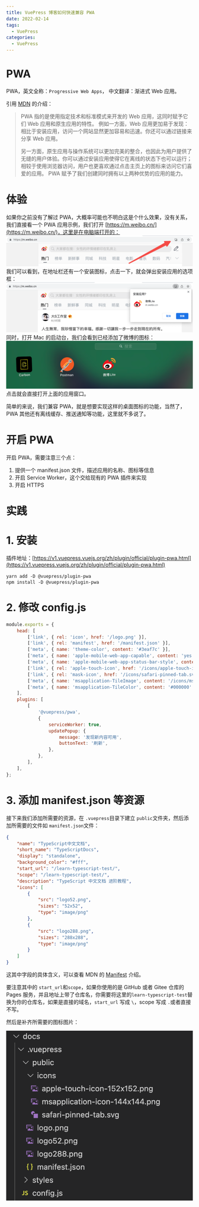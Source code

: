 ```yaml
---
title: VuePress 博客如何快速兼容 PWA
date: 2022-02-14
tags:
  - VuePress
categories:
  - VuePress
---
```


# PWA

PWA，英文全称：`Progressive Web Apps`， 中文翻译：渐进式 Web 应用。

引用 [MDN](https://developer.mozilla.org/zh-CN/docs/Web/Progressive_web_apps) 的介绍：

> PWA 指的是使用指定技术和标准模式来开发的 Web 应用，这同时赋予它们 Web 应用和原生应用的特性。
> 例如一方面，Web 应用更加易于发现：相比于安装应用，访问一个网站显然更加容易和迅速。你还可以通过链接来分享 Web 应用。
>
> 另一方面，原生应用与操作系统可以更加完美的整合，也因此为用户提供了无缝的用户体验。你可以通过安装应用使得它在离线的状态下也可以运行；相较于使用浏览器访问，用户也更喜欢通过点击主页上的图标来访问它们喜爱的应用。
> PWA 赋予了我们创建同时拥有以上两种优势的应用的能力。

# 体验

如果你之前没有了解过 PWA，大概率可能也不明白这是个什么效果，没有关系，我们直接看一个 PWA 应用示例，我们打开 [https://m.weibo.cn/](https://m.weibo.cn/)，这里是在电脑端打开的：
![](https://raw.githubusercontent.com/hanghang0321/images/main/20220308151027.png)
我们可以看到，在地址栏还有一个安装图标，点击一下，就会弹出安装应用的选项框：
![](https://raw.githubusercontent.com/hanghang0321/images/main/20220308151139.png)
同时，打开 Mac 的启动台，我们会看到已经添加了微博的图标：
![](https://raw.githubusercontent.com/hanghang0321/images/main/20220308152202.png)
点击就会直接打开上面的应用窗口。

简单的来说，我们兼容 PWA，就是想要实现这样的桌面图标的功能，当然了， PWA 其他还有离线缓存、推送通知等功能，这里就不多说了。

# 开启 PWA

开启 PWA，需要注意三个点：

1. 提供一个 manifest.json 文件，描述应用的名称、图标等信息
2. 开启 Service Worker，这个交给现有的 PWA 插件来实现
3. 开启 HTTPS

# 实践

# 1. 安装

插件地址：[https://v1.vuepress.vuejs.org/zh/plugin/official/plugin-pwa.html](https://v1.vuepress.vuejs.org/zh/plugin/official/plugin-pwa.html)

```
yarn add -D @vuepress/plugin-pwa
npm install -D @vuepress/plugin-pwa
```

# 2. 修改 config.js

```js
module.exports = {
	head: [
		['link', { rel: 'icon', href: '/logo.png' }],
		['link', { rel: 'manifest', href: '/manifest.json' }],
		['meta', { name: 'theme-color', content: '#3eaf7c' }],
		['meta', { name: 'apple-mobile-web-app-capable', content: 'yes' }],
		['meta', { name: 'apple-mobile-web-app-status-bar-style', content: 'black' }],
		['link', { rel: 'apple-touch-icon', href: '/icons/apple-touch-icon-152x152.png' }],
		['link', { rel: 'mask-icon', href: '/icons/safari-pinned-tab.svg', color: '#3eaf7c' }],
		['meta', { name: 'msapplication-TileImage', content: '/icons/msapplication-icon-144x144.png' }],
		['meta', { name: 'msapplication-TileColor', content: '#000000' }],
	],
	plugins: [
		[
			'@vuepress/pwa',
			{
				serviceWorker: true,
				updatePopup: {
					message: '发现新内容可用',
					buttonText: '刷新',
				},
			},
		],
	],
};
```

# 3. 添加 manifest.json 等资源

接下来我们添加所需要的资源，在 `.vuepress`目录下建立 `public`文件夹，然后添加所需要的文件如 `manifest.json`文件：

```json
{
	"name": "TypeScript中文文档",
	"short_name": "TypeScriptDocs",
	"display": "standalone",
	"background_color": "#fff",
	"start_url": "/learn-typescript-test/",
	"scope": "/learn-typescript-test/",
	"description": "TypeScript 中文文档 进阶教程",
	"icons": [
		{
			"src": "logo52.png",
			"sizes": "52x52",
			"type": "image/png"
		},
		{
			"src": "logo288.png",
			"sizes": "288x288",
			"type": "image/png"
		}
	]
}
```

这其中字段的具体含义，可以查看 MDN 的 [Manifest](https://developer.mozilla.org/zh-CN/docs/Web/Manifest) 介绍。

要注意其中的 `start_url`和`scope`，如果你使用的是 GitHub 或者 Gitee 仓库的 Pages 服务，并且地址上带了仓库名，你需要将这里的`learn-typescript-test`替换为你的仓库名，如果是直接的域名，`start_url` 写成 `\`，scope 写成 `.`或者直接不写。

然后是补齐所需要的图标图片：

![](https://raw.githubusercontent.com/hanghang0321/images/main/640.png)
